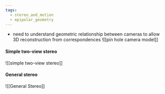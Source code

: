 ```yaml
---
tags:
  - stereo_and_motion
  - epipolar_geometry
---
```

- need to understand geometric relationship between cameras to allow 3D reconstruction from correspondences
![[pin hole camera model]]
#### Simple two-view stereo
![[simple two-view stereo]]
#### General stereo
![[General Stereo]]